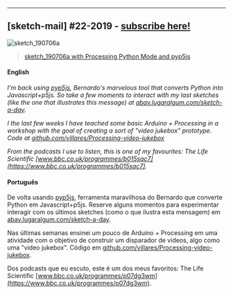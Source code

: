 ---

## [sketch-mail] #22-2019 - [subscribe here!](/sketch-mail)

![sketch_190706a](https://raw.githubusercontent.com/villares/sketch-a-day/master/2019/sketch_190706a/7566.png)

> [sketch_190706a with Processing Python Mode and pyp5js](https://github.com/villares/sketch-a-day/tree/master/2019/sketch_190706a)

#### English

*I'm back using [pyp5js](https:/github.com/berinhard/pyp5js), Bernardo's marvelous tool that converts Python into Javascript+p5js. So take a few moments to interact with my last sketches (like the one that illustrates this message) at [abav.lugaralgum.com/sketch-a-day](https:abav.lugaralgum.com/sketch-a-day).*

*I the last few weeks I have teached some basic Arduino + Processing in a workshop with the goal of creating a sort of "video jukebox" prototype. Code at [github.com/villares/Processing-video-jukebox](http://github.com/villares/Processing-video-jukebox)*

*From the podcasts I use to listen, this is one of my favourites: The Life Scientific [www.bbc.co.uk/programmes/b015sqc7](https://www.bbc.co.uk/programmes/b015sqc7).*


#### Português

De volta usando [pyp5js](https:/github.com/berinhard/pyp5js), ferramenta maravilhosa do Bernardo que converte Python em Javascript+p5js. Reserve alguns momentos para experimentar interagir com os últimos sketches (como o que ilustra esta mensagem) em [abav.lugaralgum.com/sketch-a-day](https:abav.lugaralgum.com/sketch-a-day).

Nas últimas semanas ensinei um pouco de Arduino + Processing em uma atividade com o objetivo de construir um disparador de vídeos, algo como uma "video jukebox". Código em [github.com/villares/Processing-video-jukebox](http://github.com/villares/Processing-video-jukebox).

Dos podcasts que eu escuto, este é um dos meus favoritos: The Life Scientific [www.bbc.co.uk/programmes/p07dg3wm](https://www.bbc.co.uk/programmes/p07dg3wm).
